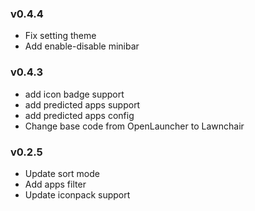 ### v0.4.4
* Fix setting theme
* Add enable-disable minibar

### v0.4.3
* add icon badge support
* add predicted apps support
* add predicted apps config
* Change base code from OpenLauncher to Lawnchair

### v0.2.5
* Update sort mode
* Add apps filter
* Update iconpack support

